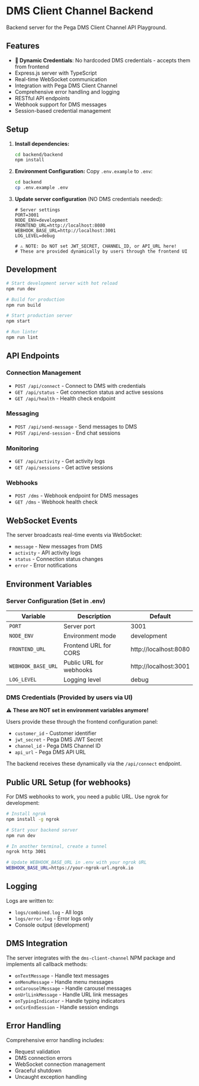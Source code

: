 # DMS Client Channel Backend

Backend server for the Pega DMS Client Channel API Playground.

## Features

- **🔐 Dynamic Credentials**: No hardcoded DMS credentials - accepts them from frontend
- Express.js server with TypeScript
- Real-time WebSocket communication
- Integration with Pega DMS Client Channel
- Comprehensive error handling and logging
- RESTful API endpoints
- Webhook support for DMS messages
- Session-based credential management

## Setup

1. **Install dependencies:**
   ```bash
   cd backend/backend
   npm install
   ```

2. **Environment Configuration:**
   Copy `.env.example` to `.env`:
   ```bash
   cd backend
   cp .env.example .env
   ```

3. **Update server configuration** (NO DMS credentials needed):
   ```env
   # Server settings
   PORT=3001
   NODE_ENV=development
   FRONTEND_URL=http://localhost:8080
   WEBHOOK_BASE_URL=http://localhost:3001
   LOG_LEVEL=debug

   # ⚠️ NOTE: Do NOT set JWT_SECRET, CHANNEL_ID, or API_URL here!
   # These are provided dynamically by users through the frontend UI
   ```

## Development

```bash
# Start development server with hot reload
npm run dev

# Build for production
npm run build

# Start production server
npm start

# Run linter
npm run lint
```

## API Endpoints

### Connection Management
- `POST /api/connect` - Connect to DMS with credentials
- `GET /api/status` - Get connection status and active sessions
- `GET /api/health` - Health check endpoint

### Messaging
- `POST /api/send-message` - Send messages to DMS
- `POST /api/end-session` - End chat sessions

### Monitoring
- `GET /api/activity` - Get activity logs
- `GET /api/sessions` - Get active sessions

### Webhooks
- `POST /dms` - Webhook endpoint for DMS messages
- `GET /dms` - Webhook health check

## WebSocket Events

The server broadcasts real-time events via WebSocket:

- `message` - New messages from DMS
- `activity` - API activity logs
- `status` - Connection status changes
- `error` - Error notifications

## Environment Variables

### Server Configuration (Set in .env)
| Variable | Description | Default |
|----------|-------------|---------|
| `PORT` | Server port | 3001 |
| `NODE_ENV` | Environment mode | development |
| `FRONTEND_URL` | Frontend URL for CORS | http://localhost:8080 |
| `WEBHOOK_BASE_URL` | Public URL for webhooks | http://localhost:3001 |
| `LOG_LEVEL` | Logging level | debug |

### DMS Credentials (Provided by users via UI)
⚠️ **These are NOT set in environment variables anymore!**

Users provide these through the frontend configuration panel:
- `customer_id` - Customer identifier
- `jwt_secret` - Pega DMS JWT Secret
- `channel_id` - Pega DMS Channel ID
- `api_url` - Pega DMS API URL

The backend receives these dynamically via the `/api/connect` endpoint.

## Public URL Setup (for webhooks)

For DMS webhooks to work, you need a public URL. Use ngrok for development:

```bash
# Install ngrok
npm install -g ngrok

# Start your backend server
npm run dev

# In another terminal, create a tunnel
ngrok http 3001

# Update WEBHOOK_BASE_URL in .env with your ngrok URL
WEBHOOK_BASE_URL=https://your-ngrok-url.ngrok.io
```

## Logging

Logs are written to:
- `logs/combined.log` - All logs
- `logs/error.log` - Error logs only
- Console output (development)

## DMS Integration

The server integrates with the `dms-client-channel` NPM package and implements all callback methods:

- `onTextMessage` - Handle text messages
- `onMenuMessage` - Handle menu messages  
- `onCarouselMessage` - Handle carousel messages
- `onUrlLinkMessage` - Handle URL link messages
- `onTypingIndicator` - Handle typing indicators
- `onCsrEndSession` - Handle session endings

## Error Handling

Comprehensive error handling includes:
- Request validation
- DMS connection errors
- WebSocket connection management
- Graceful shutdown
- Uncaught exception handling